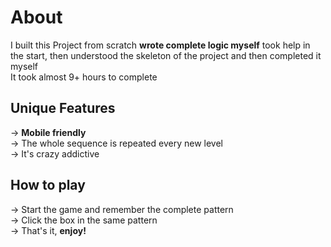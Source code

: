 # About
I built this Project from scratch **wrote complete logic myself** took help in the start, then understood the skeleton of the project and then completed it myself
<br>
It took almost 9+ hours to complete <br>

## Unique Features
-> **Mobile friendly** <br>
-> The whole sequence is repeated every new level <br>
-> It's crazy addictive <br> 

## How to play
-> Start the game and remember the complete pattern <br>
-> Click the box in the same pattern  <br>
-> That's it, <b>enjoy!<b> <br>
